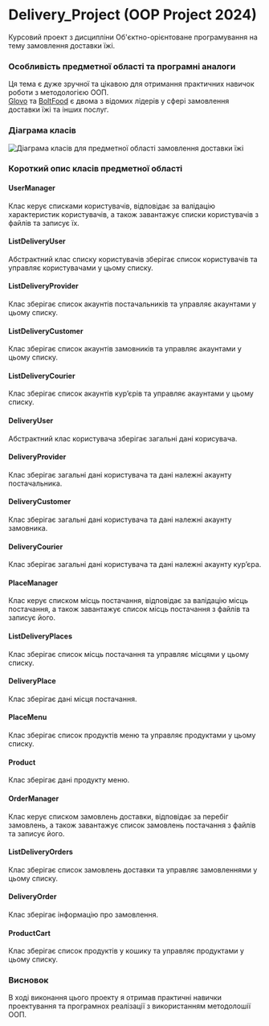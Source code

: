 # Delivery_Project (OOP Project 2024)
Курсовий проект з дисципліни Об'єктно-орієнтоване програмування на тему замовлення доставки їжі.
### Особливість предметної області та програмні аналоги
Ця тема є дуже зручної та цікавою для отримання практичних навичок роботи з методологією ООП.  
[Glovo](https://glovoapp.com/ua) та [BoltFood](https://bolt.eu/uk-ua/food/) є двома з відомих лідерів у сфері замовлення доставки їжі та інших послуг.
### Діаграма класів
![Діаграма класів для предметної області замовлення доставки їжі](https://github.com/Marivatis/Delivery_Project/blob/master/Delivery_Project.sln)
### Короткий опис класів предметної області
#### UserManager
Клас керує списками користувачів, відповідає за валідацію характеристик користувачів, а також завантажує списки користувачів з файлів та записує їх.
#### ListDeliveryUser
Абстрактний клас списку користувачів зберігає список користувачів та управляє користувачами у цьому списку.
#### ListDeliveryProvider
Клас зберігає список акаунтів постачальників та управляє акаунтами у цьому списку.
#### ListDeliveryCustomer
Клас зберігає список акаунтів замовників та управляє акаунтами у цьому списку.
#### ListDeliveryCourier
Клас зберігає список акаунтів кур’єрів та управляє акаунтами у цьому списку.
#### DeliveryUser
Абстрактний клас користувача зберігає загальні дані корисувача.
#### DeliveryProvider
Клас зберігає загальні дані користувача та дані належні акаунту постачальника.
#### DeliveryCustomer
Клас зберігає загальні дані користувача та дані належні акаунту замовника.
#### DeliveryCourier
Клас зберігає загальні дані користувача та дані належні акаунту кур’єра.
#### PlaceManager
Клас керує списком місць постачання, відповідає за валідацію місць постачання, а також завантажує список місць постачання з файлів та записує його.
#### ListDeliveryPlaces
Клас зберігає список місць постачання та управляє місцями у цьому списку.
#### DeliveryPlace
Клас зберігає дані місця постачання.
#### PlaceMenu
Клас зберігає список продуктів меню та управляє продуктами у цьому списку.
#### Product
Клас зберігає дані продукту меню.
#### OrderManager
Клас керує списком замовлень доставки, відповідає за перебіг замовлень, а також завантажує список замовлень постачання з файлів та записує його.
#### ListDeliveryOrders
Клас зберігає список замовлень доставки та управляє замовленнями у цьому списку.
#### DeliveryOrder
Клас зберігає інформацію про замовлення.
#### ProductCart
Клас зберігає список продуктів у кошику та управляє продуктами у цьому списку.
### Висновок
В ході виконання цього проекту я отримав практичні навички проектування та програмнох реалізації з використанням методолошії ООП.